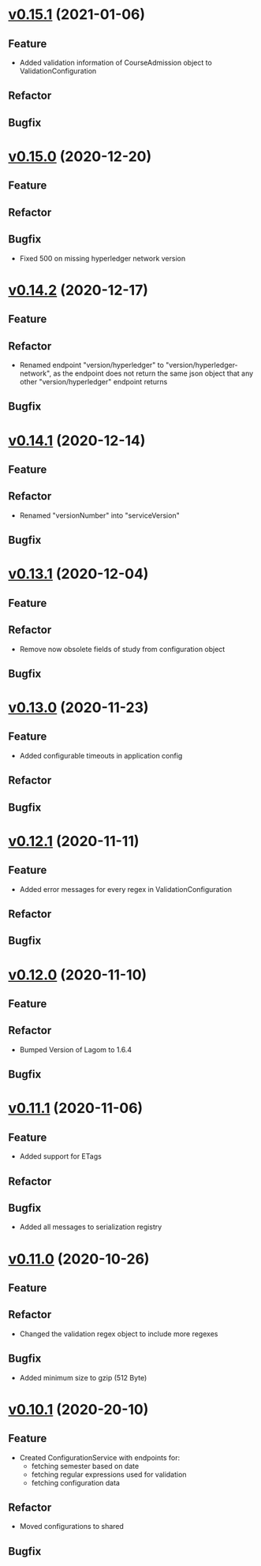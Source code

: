 # [v0.15.1](https://github.com/upb-uc4/University-Credits-4.0/compare/configuration-v0.15.0...configuration-v0.15.1) (2021-01-06)
## Feature
- Added validation information of CourseAdmission object to ValidationConfiguration
## Refactor
## Bugfix

# [v0.15.0](https://github.com/upb-uc4/University-Credits-4.0/compare/configuration-v0.14.2...configuration-v0.15.0) (2020-12-20)
## Feature
## Refactor
## Bugfix
- Fixed 500 on missing hyperledger network version

# [v0.14.2](https://github.com/upb-uc4/University-Credits-4.0/compare/configuration-v0.14.1...configuration-v0.14.2) (2020-12-17)
## Feature
## Refactor
- Renamed endpoint "version/hyperledger" to "version/hyperledger-network",
    as the endpoint does not return the same json object that any other "version/hyperledger" endpoint returns
## Bugfix

# [v0.14.1](https://github.com/upb-uc4/University-Credits-4.0/compare/configuration-v0.13.1...configuration-v0.14.1) (2020-12-14)
## Feature
## Refactor
- Renamed "versionNumber" into "serviceVersion"
## Bugfix

# [v0.13.1](https://github.com/upb-uc4/University-Credits-4.0/compare/configuration-v0.13.0...configuration-v0.13.1) (2020-12-04)
## Feature
## Refactor
 - Remove now obsolete fields of study from configuration object
## Bugfix

# [v0.13.0](https://github.com/upb-uc4/University-Credits-4.0/compare/configuration-v0.12.1...configuration-v0.13.0) (2020-11-23)
## Feature
 - Added configurable timeouts in application config
## Refactor
## Bugfix

# [v0.12.1](https://github.com/upb-uc4/University-Credits-4.0/compare/configuration-v0.12.0...configuration-v0.12.1) (2020-11-11)
## Feature
 - Added error messages for every regex in ValidationConfiguration
## Refactor
## Bugfix

# [v0.12.0](https://github.com/upb-uc4/University-Credits-4.0/compare/configuration-v0.11.1...configuration-v0.12.0) (2020-11-10)
## Feature
## Refactor
 - Bumped Version of Lagom to 1.6.4
## Bugfix

# [v0.11.1](https://github.com/upb-uc4/University-Credits-4.0/compare/configuration-v0.11.0...configuration-v0.11.1) (2020-11-06)
## Feature
 - Added support for ETags
## Refactor
## Bugfix
 - Added all messages to serialization registry

# [v0.11.0](https://github.com/upb-uc4/University-Credits-4.0/compare/configuration-v0.10.1...configuration-v0.11.0) (2020-10-26)
## Feature
## Refactor
- Changed the validation regex object to include more regexes
## Bugfix
- Added minimum size to gzip (512 Byte)

# [v0.10.1](https://github.com/upb-uc4/University-Credits-4.0/compare/configuration-v0.10.1...configuration-v0.10.1) (2020-20-10)
## Feature
- Created ConfigurationService with endpoints for:
    - fetching semester based on date
    - fetching regular expressions used for validation
    - fetching configuration data
## Refactor
- Moved configurations to shared
## Bugfix
 

